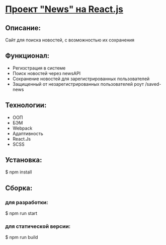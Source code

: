 # [Проект "News" на React.js](https://belich.students.nomoreparties.xyz/)

## Описание:
Сайт для поиска новостей, с возможностью их сохранения

## Функционал: 
* Регизстрация в системе
* Поиск новостей через newsAPI
* Сохранение новостей для зарегистрированных пользователей
* Защищенный от незарегистрированных пользователей роут /saved-news

## Технологии:
* ООП
* БЭМ
* Webpack
* Адаптивность
* React.Js
* SCSS

## Установка:

$ npm install

## Сборка:
### для разработки:
$ npm run start
### для статической версии:
$ npm run build
